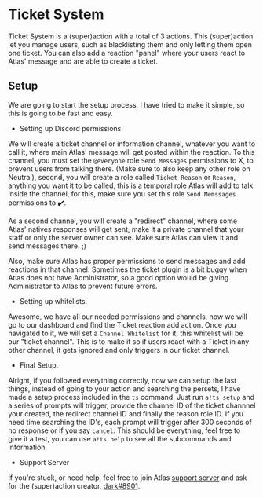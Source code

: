 # Ticket System
Ticket System is a (super)action with a total of 3 actions. This (super)action let you manage users, such as blacklisting them and only letting them open one ticket. You can also add a reaction "panel" where your users react to Atlas' message and are able to create a ticket.

## Setup
We are going to start the setup process, I have tried to make it simple, so this is going to be fast and easy.

* Setting up Discord permissions.

We will create a ticket channel or information channel, whatever you want to call it, where main Atlas' message will get posted within the reaction.
To this channel, you must set the `@everyone` role `Send Messages` permissions to X, to prevent users from talking there. (Make sure to also keep any other role on Neutral), second, you will create a role called `Ticket Reason` or `Reason`, anything you want it to be called, this is a temporal role Atlas will add to talk inside the channel, for this, make sure you set this role `Send Memssages` permissions to ✔️.

As a second channel, you will create a "redirect" channel, where some Atlas' natives responses will get sent, make it a private channel that your staff or only the server owner can see. Make sure Atlas can view it and send messages there. ;)

Also, make sure Atlas has proper permissions to send messages and add reactions in that channel. Sometimes the ticket plugin is a bit buggy when Atlas does not have Administrator, so a good option would be giving Administrator to Atlas to prevent future errors.

* Setting up whitelists.

Awesome, we have all our needed permissions and channels, now we will go to our dashboard and find the Ticket reaction add action. Once you navigated to it, we will set a `Channel Whitelist` for it, this whitelist will be our "ticket channel". This is to make it so if users react with a Ticket in any other channel, it gets ignored and only triggers in our ticket channel.

* Final Setup.

Alright, if you followed everything correctly, now we can setup the last things, instead of going to your action and searching the persets, I have made a setup process included in the `ts` command. Just run `a!ts setup` and a series of prompts will trigger, provide the channel ID of the ticket channnel your created, the redirect channel ID and finally the reason role ID. If you need time searching the ID's, each prompt will trigger after 300 seconds of no response or if you say `cancel`. 
This should be everything, feel free to give it a test, you can use `a!ts help` to see all the subcommands and information.

* Support Server

If you're stuck, or need help, feel free to join Atlas [support server](https://discord.gg/4HWswAxfcP) and ask for the (super)action creator, [dark#8901](https://discord.com/users/449245847767482379).
